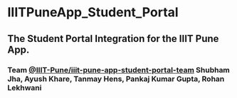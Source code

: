 # IIITPuneApp_Student_Portal

## The Student Portal Integration for the IIIT Pune App.

### Team [@IIIT-Pune/iiit-pune-app-student-portal-team](https://github.com/orgs/IIIT-Pune/teams/iiit-pune-app-student-portal-team) **Shubham Jha, Ayush Khare, Tanmay Hens, Pankaj Kumar Gupta, Rohan Lekhwani**

